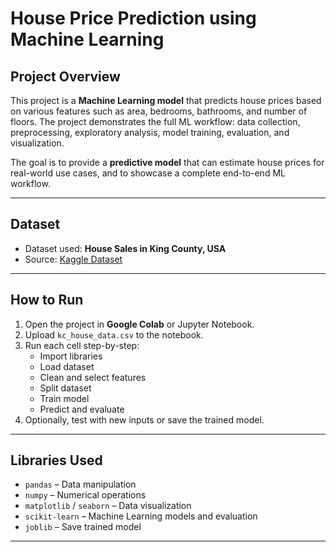 # House Price Prediction using Machine Learning

## Project Overview
This project is a **Machine Learning model** that predicts house prices based on various features such as area, bedrooms, bathrooms, and number of floors. The project demonstrates the full ML workflow: data collection, preprocessing, exploratory analysis, model training, evaluation, and visualization.

The goal is to provide a **predictive model** that can estimate house prices for real-world use cases, and to showcase a complete end-to-end ML workflow.

---

## Dataset
- Dataset used: **House Sales in King County, USA**  
- Source: [Kaggle Dataset](https://www.kaggle.com/datasets/harlfoxem/housesalesprediction)  

---

## How to Run
1. Open the project in **Google Colab** or Jupyter Notebook.  
2. Upload `kc_house_data.csv` to the notebook.  
3. Run each cell step-by-step:
   - Import libraries  
   - Load dataset  
   - Clean and select features  
   - Split dataset  
   - Train model  
   - Predict and evaluate  
4. Optionally, test with new inputs or save the trained model.

---

## Libraries Used
- `pandas` – Data manipulation  
- `numpy` – Numerical operations  
- `matplotlib` / `seaborn` – Data visualization  
- `scikit-learn` – Machine Learning models and evaluation  
- `joblib` – Save trained model

---
